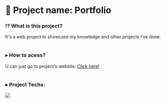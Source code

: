 # 📁 Project name: Portfolio

### ⁉ What is this project?
It's a web project to showcase my knowledge and other projects I've done.
<br>
<br>
### ▸ How to acess?
U can just go to project's website: <a href="https://portfolio-matteoludovino.vercel.app/">Click here!</a>
<br>
<br>
### ▸ Project Techs:
<a href="https://skillicons.dev">
  <img src="https://skillicons.dev/icons?i=js,html,css" />
</a>
